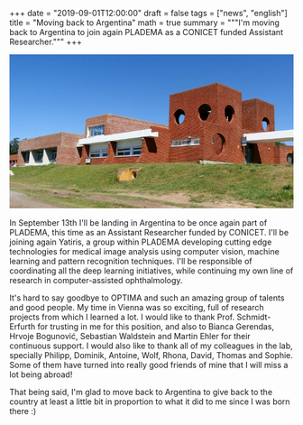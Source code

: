 +++
date = "2019-09-01T12:00:00"
draft = false
tags = ["news", "english"]
title = "Moving back to Argentina"
math = true
summary = """I'm moving back to Argentina to join again PLADEMA as a CONICET funded Assistant Researcher."""
+++

![My old/new lab in Argentina](/img/headers/pladema.jpg)

In September 13th I'll be landing in Argentina to be once again part of PLADEMA, this time as an Assistant Researcher funded by CONICET. 
I'll be joining again Yatiris, a group within PLADEMA developing cutting edge technologies for medical image analysis using computer vision, machine learning and 
pattern recognition techniques. I'll be responsible of coordinating all the deep learning initiatives, while continuing my own line of research in computer-assisted
ophthalmology.

It's hard to say goodbye to OPTIMA and such an amazing group of talents and good people. My time in Vienna was so exciting, full of research
projects from which I learned a lot. 
I would like to thank Prof. Schmidt-Erfurth for trusting in me for this position, and also to Bianca Gerendas, Hrvoje Bogunović, Sebastian Waldstein
and Martin Ehler for their continuous support. I would also like to thank all of my colleagues in the lab, specially Philipp, Dominik, Antoine, 
Wolf, Rhona, David, Thomas and Sophie. Some of them have turned into really good friends of mine that I will miss a lot being abroad!

That being said, I'm glad to move back to Argentina to give back to the country at least a little bit in proportion to what it did to me since I was born there :)